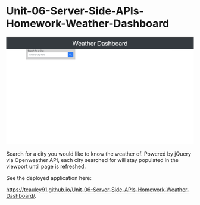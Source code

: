 # Unit-06-Server-Side-APIs-Homework-Weather-Dashboard

<img src="assets/weatherpic.jpeg" alt="mypage"/>


Search for a city you would like to know the weather of. Powered by jQuery via Openweather API, each city searched for will stay populated in the viewport until page is refreshed. 

See the deployed application here:

 https://tcauley91.github.io/Unit-06-Server-Side-APIs-Homework-Weather-Dashboard/.